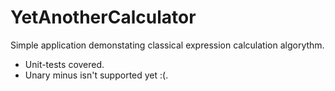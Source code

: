 # YetAnotherCalculator

Simple application demonstating classical expression calculation algorythm.

* Unit-tests covered.
* Unary minus isn't supported yet :(.
